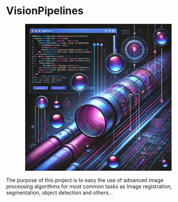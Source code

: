# VisionPipelines

<div style="text-align: center;">
    <img src="project_image.webp" alt="VisionPipeline Thumbnail" width="400"/>
</div>

The purpose of this project is to easy the use of advanced image processing algorithms for most common tasks as Image registration, segmentation, object detection and others...
